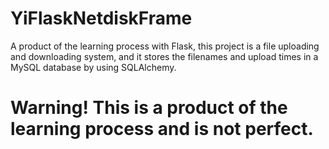 # YiFlaskNetdiskFrame
A product of the learning process with Flask, this project is a file uploading and downloading system, and it stores the filenames and upload times in a MySQL database by using SQLAlchemy.

# Warning! This is a product of the learning process and is not perfect.